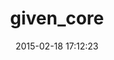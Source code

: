 ---
layout: post
title:  "given_core"
repo:   "rspec-given/rspec-given"
date:   2015-02-18 17:12:23
gemurl: http://github.com/rspec-given/rspec-given
---